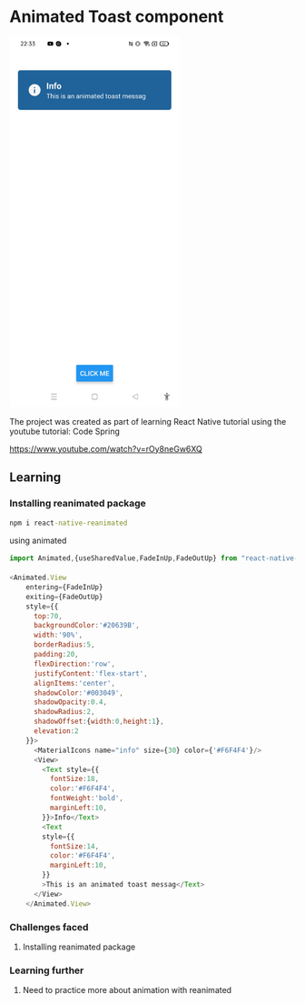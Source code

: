 # Animated Toast component
<img width="300px" src="animated-toast-screenshot.jpg" alt="image_name png" />

The project was created as part of learning React Native tutorial using the youtube tutorial:
Code Spring

https://www.youtube.com/watch?v=rOy8neGw6XQ

## Learning

### Installing reanimated package
```cmd
npm i react-native-reanimated
```
using animated
```js
import Animated,{useSharedValue,FadeInUp,FadeOutUp} from "react-native-reanimated";

<Animated.View 
    entering={FadeInUp}
    exiting={FadeOutUp}
    style={{
      top:70,
      backgroundColor:'#20639B',
      width:'90%',
      borderRadius:5,
      padding:20,
      flexDirection:'row',
      justifyContent:'flex-start',
      alignItems:'center',
      shadowColor:'#003049',
      shadowOpacity:0.4,
      shadowRadius:2,
      shadowOffset:{width:0,height:1},
      elevation:2
    }}>
      <MaterialIcons name="info" size={30} color={'#F6F4F4'}/>
      <View>
        <Text style={{
          fontSize:18,
          color:'#F6F4F4',
          fontWeight:'bold',
          marginLeft:10,
        }}>Info</Text>
        <Text
        style={{
          fontSize:14,
          color:'#F6F4F4',
          marginLeft:10,
        }}
        >This is an animated toast messag</Text>
      </View>
    </Animated.View>
```
### Challenges faced

1. Installing reanimated package

### Learning further

1. Need to practice more about animation with reanimated
